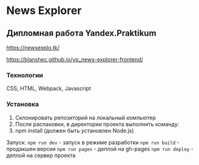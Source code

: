 # News Explorer

## Дипломная работа Yandex.Praktikum

<https://newsexplo.tk/>

<https://blanshec.github.io/yp_news-explorer-frontend/>

### Технологии

CSS, HTML, Webpack, Javascript

### Установка

1. Склонировать репозиторий на локальный компьютер
2. После распаковки, в директории проекта выполнить команду:
3. npm install (должен быть установлен Node.js)

Запуск:
`npm run dev` - запуск в режиме разработки
`npm run build` - продакшен версия
`npm run pages` - деплой на gh-pages
`npm run deploy` - деплой на сервер проекта
